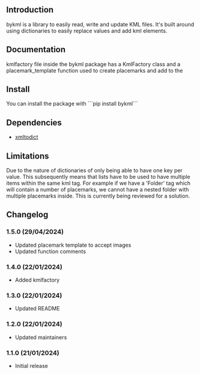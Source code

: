 <h2>Introduction</h2>

<p>bykml is a library to easily read, write and update KML files. 
It's built around using dictionaries to easily replace values and add kml elements.</p>

<h2>Documentation</h2>
<p>kmlfactory file inside the bykml package has a KmlFactory class and a placemark_template function 
used to create placemarks and add to the 
</p>

<h2>Install</h2>
<p>You can install the package with ```pip install bykml```</p>

<h2>Dependencies</h2>
<ul>
    <li><a href="https://pypi.org/project/xmltodict/">xmltodict</a></li>
</ul>

<h2>Limitations</h2>
<p>Due to the nature of dictionaries of only being able to have one key per value.
This subsequently means that lists have to be used to have multiple items within the same kml tag.
For example if we have a 'Folder' tag which will contain a number of placemarks, 
we cannot have a nested folder with multiple placemarks inside.
This is currently being reviewed for a solution.</p>

<h2>Changelog</h2>
<h3>1.5.0 (29/04/2024)</h3>
<ul>
    <li>Updated placemark template to accept images</li>
    <li>Updated function comments</li>
</ul>

<h3>1.4.0 (22/01/2024)</h3>
<ul>
    <li>Added kmlfactory</li>
</ul>

<h3>1.3.0 (22/01/2024)</h3>
<ul>
    <li>Updated README</li>
</ul>

<h3>1.2.0 (22/01/2024)</h3>
<ul>
    <li>Updated maintainers</li>
</ul>

<h3>1.1.0 (21/01/2024)</h3>
<ul>
    <li>Initial release</li>
</ul>